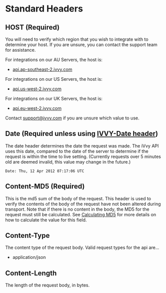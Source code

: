 # Standard Headers

## HOST \(Required\)

You will need to verify which region that you wish to integrate with to determine your host. If you are unsure, you can contact the support team for assistance.

For integrations on our AU Servers, the host is: 

* [api.ap-southeast-2.ivvy.com](http://api.ap-southeast-2.ivvy.com/)

For integrations on our US Servers, the host is: 

* [api.us-west-2.ivvy.com](http://api.us-west-2.ivvy.com/)

For integrations on our UK Servers, the host is: 

* [api.eu-west-2.ivvy.com](http://api.eu-west-2.ivvy.com/)

Contact [support@ivvy.com](mailto:support@ivvy.com) if you are unsure which value to use.

## Date \(Required unless using [IVVY-Date header](custom-headers.md#ivvy-date-optional)\)

The date header determines the date the request was made. The iVvy API uses this date, compared to the date of the server to determine if the request is within the time to live setting. \(Currently requests over 5 minutes old are deemed invalid, this value may change in the future.\)

`Date: Thu, 12 Apr 2012 07:17:06 UTC`

## Content-MD5 \(Required\)

This is the md5 sum of the body of the request. This header is used to verify the contents of the body of the request have not been altered during transport. Note that if there is no content in the body, the MD5 for the request must still be calculated. See [Calculating MD5](../../../development-reference/calculating-md5.md) for more details on how to calculate the value for this field.

## Content-Type

The content type of the request body. Valid request types for the api are...

* application/json

## Content-Length

The length of the request body, in bytes.

